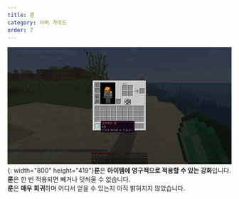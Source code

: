 ```yaml
---
title: 룬
category: 서버 가이드
order: 7
---
```


![](/uploads/2019-12-20-15-27-50.png){: width="800" height="419"}**룬**은 **아이템에 영구적으로 적용할 수 있는 강화**입니다.<br>**룬**은 한 번 적용되면 빼거나 덧씌울 수 없습니다.<br>**룬**은 **매우 희귀**하며 어디서 얻을 수 있는지 아직 밝혀지지 않았습니다.